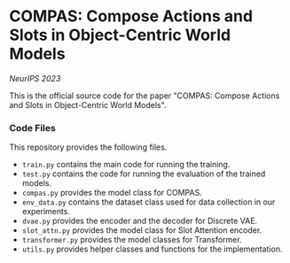 
# COMPAS: Compose Actions and Slots in Object-Centric World Models
*NeurIPS 2023*

This is the official source code for the paper "COMPAS: Compose Actions and Slots in Object-Centric World Models".

### Code Files
This repository provides the following files.
- `train.py` contains the main code for running the training.
- `test.py` contains the code for running the evaluation of the trained models.
- `compas.py` provides the model class for COMPAS.
- `env_data.py` contains the dataset class used for data collection in our experiments.
- `dvae.py` provides the encoder and the decoder for Discrete VAE.
- `slot_attn.py` provides the model class for Slot Attention encoder.
- `transformer.py` provides the model classes for Transformer.
- `utils.py` provides helper classes and functions for the implementation.
